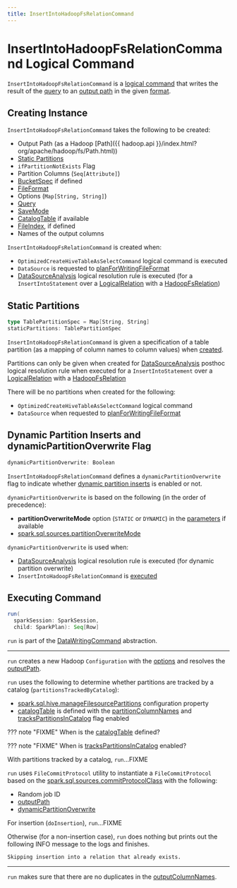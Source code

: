 ```yaml
---
title: InsertIntoHadoopFsRelationCommand
---
```


# InsertIntoHadoopFsRelationCommand Logical Command

`InsertIntoHadoopFsRelationCommand` is a [logical command](DataWritingCommand.md) that writes the result of the [query](#query) to an [output path](#outputPath) in the given [format](#fileFormat).

## Creating Instance

`InsertIntoHadoopFsRelationCommand` takes the following to be created:

* <span id="outputPath"> Output Path (as a Hadoop [Path]({{ hadoop.api }}/index.html?org/apache/hadoop/fs/Path.html))
* [Static Partitions](#staticPartitions)
* <span id="ifPartitionNotExists"> `ifPartitionNotExists` Flag
* <span id="partitionColumns"> Partition Columns (`Seq[Attribute]`)
* <span id="bucketSpec"> [BucketSpec](../bucketing/BucketSpec.md) if defined
* <span id="fileFormat"> [FileFormat](../files/FileFormat.md)
* <span id="options"> Options (`Map[String, String]`)
* <span id="query"> [Query](../logical-operators/LogicalPlan.md)
* <span id="mode"> [SaveMode](../DataFrameWriter.md#SaveMode)
* <span id="catalogTable"> [CatalogTable](../CatalogTable.md) if available
* <span id="fileIndex"> [FileIndex](../files/FileIndex.md), if defined
* <span id="outputColumnNames"> Names of the output columns

`InsertIntoHadoopFsRelationCommand` is created when:

* `OptimizedCreateHiveTableAsSelectCommand` logical command is executed
* `DataSource` is requested to [planForWritingFileFormat](../DataSource.md#planForWritingFileFormat)
* [DataSourceAnalysis](../logical-analysis-rules/DataSourceAnalysis.md) logical resolution rule is executed (for a `InsertIntoStatement` over a [LogicalRelation](LogicalRelation.md) with a [HadoopFsRelation](../files/HadoopFsRelation.md))

## <span id="staticPartitions"> Static Partitions

```scala
type TablePartitionSpec = Map[String, String]
staticPartitions: TablePartitionSpec
```

`InsertIntoHadoopFsRelationCommand` is given a specification of a table partition (as a mapping of column names to column values) when [created](#creating-instance).

Partitions can only be given when created for [DataSourceAnalysis](../logical-analysis-rules/DataSourceAnalysis.md) posthoc logical resolution rule when executed for a `InsertIntoStatement` over a [LogicalRelation](LogicalRelation.md) with a [HadoopFsRelation](../files/HadoopFsRelation.md)

There will be no partitions when created for the following:

* `OptimizedCreateHiveTableAsSelectCommand` logical command
* `DataSource` when requested to [planForWritingFileFormat](../DataSource.md#planForWritingFileFormat)

## <span id="dynamicPartitionOverwrite"> Dynamic Partition Inserts and dynamicPartitionOverwrite Flag

```scala
dynamicPartitionOverwrite: Boolean
```

`InsertIntoHadoopFsRelationCommand` defines a `dynamicPartitionOverwrite` flag to indicate whether [dynamic partition inserts](../dynamic-partition-inserts.md) is enabled or not.

`dynamicPartitionOverwrite` is based on the following (in the order of precedence):

* **partitionOverwriteMode** option (`STATIC` or `DYNAMIC`) in the [parameters](#parameters) if available
* [spark.sql.sources.partitionOverwriteMode](../configuration-properties.md#spark.sql.sources.partitionOverwriteMode)

`dynamicPartitionOverwrite` is used when:

* [DataSourceAnalysis](../logical-analysis-rules/DataSourceAnalysis.md) logical resolution rule is executed (for dynamic partition overwrite)
* `InsertIntoHadoopFsRelationCommand` is [executed](#run)

## <span id="run"> Executing Command

```scala
run(
  sparkSession: SparkSession,
  child: SparkPlan): Seq[Row]
```

`run` is part of the [DataWritingCommand](DataWritingCommand.md#run) abstraction.

---

`run` creates a new Hadoop `Configuration` with the [options](#options) and resolves the [outputPath](#outputPath).

`run` uses the following to determine whether partitions are tracked by a catalog (`partitionsTrackedByCatalog`):

* [spark.sql.hive.manageFilesourcePartitions](../SQLConf.md#manageFilesourcePartitions) configuration property
* [catalogTable](#catalogTable) is defined with the [partitionColumnNames](../CatalogTable.md#partitionColumnNames) and [tracksPartitionsInCatalog](../CatalogTable.md#tracksPartitionsInCatalog) flag enabled

??? note "FIXME"
    When is the [catalogTable](#catalogTable) defined?

??? note "FIXME"
    When is [tracksPartitionsInCatalog](../CatalogTable.md#tracksPartitionsInCatalog) enabled?

With partitions tracked by a catalog, `run`...FIXME

`run` uses `FileCommitProtocol` utility to instantiate a `FileCommitProtocol` based on the [spark.sql.sources.commitProtocolClass](../configuration-properties.md#spark.sql.sources.commitProtocolClass) with the following:

* Random job ID
* [outputPath](#outputPath)
* [dynamicPartitionOverwrite](#dynamicPartitionOverwrite)

For insertion (`doInsertion`), `run`...FIXME

Otherwise (for a non-insertion case), `run` does nothing but prints out the following INFO message to the logs and finishes.

```text
Skipping insertion into a relation that already exists.
```

---

`run` makes sure that there are no duplicates in the [outputColumnNames](#outputColumnNames).
